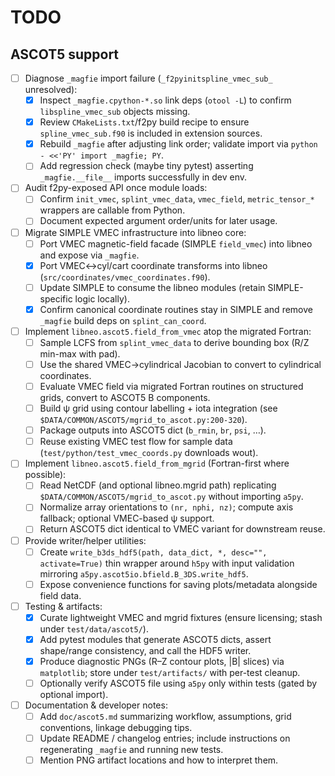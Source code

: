 # TODO

## ASCOT5 support
- [ ] Diagnose `_magfie` import failure (`_f2pyinitspline_vmec_sub_` unresolved):
    - [x] Inspect `_magfie.cpython-*.so` link deps (`otool -L`) to confirm `libspline_vmec_sub` objects missing.
    - [x] Review `CMakeLists.txt`/f2py build recipe to ensure `spline_vmec_sub.f90` is included in extension sources.
    - [x] Rebuild `_magfie` after adjusting link order; validate import via `python - <<'PY' import _magfie; PY`.
    - [ ] Add regression check (maybe tiny pytest) asserting `_magfie.__file__` imports successfully in dev env.
- [ ] Audit f2py-exposed API once module loads:
    - [ ] Confirm `init_vmec`, `splint_vmec_data`, `vmec_field`, `metric_tensor_*` wrappers are callable from Python.
    - [ ] Document expected argument order/units for later usage.
- [ ] Migrate SIMPLE VMEC infrastructure into libneo core:
    - [ ] Port VMEC magnetic-field facade (SIMPLE `field_vmec`) into libneo and expose via `_magfie`.
    - [x] Port VMEC↔cyl/cart coordinate transforms into libneo (`src/coordinates/vmec_coordinates.f90`).
    - [ ] Update SIMPLE to consume the libneo modules (retain SIMPLE-specific logic locally).
    - [x] Confirm canonical coordinate routines stay in SIMPLE and remove `_magfie` build deps on `splint_can_coord`.
- [ ] Implement `libneo.ascot5.field_from_vmec` atop the migrated Fortran:
    - [ ] Sample LCFS from `splint_vmec_data` to derive bounding box (R/Z min-max with pad).
    - [ ] Use the shared VMEC→cylindrical Jacobian to convert to cylindrical coordinates.
    - [ ] Evaluate VMEC field via migrated Fortran routines on structured grids, convert to ASCOT5 B components.
    - [ ] Build ψ grid using contour labelling + iota integration (see `$DATA/COMMON/ASCOT5/mgrid_to_ascot.py:200-320`).
    - [ ] Package outputs into ASCOT5 dict (`b_rmin`, `br`, `psi`, …).
    - [ ] Reuse existing VMEC test flow for sample data (`test/python/test_vmec_coords.py` downloads wout).
- [ ] Implement `libneo.ascot5.field_from_mgrid` (Fortran-first where possible):
    - [ ] Read NetCDF (and optional libneo.mgrid path) replicating `$DATA/COMMON/ASCOT5/mgrid_to_ascot.py` without importing `a5py`.
    - [ ] Normalize array orientations to `(nr, nphi, nz)`; compute axis fallback; optional VMEC-based ψ support.
    - [ ] Return ASCOT5 dict identical to VMEC variant for downstream reuse.
- [ ] Provide writer/helper utilities:
    - [ ] Create `write_b3ds_hdf5(path, data_dict, *, desc="", activate=True)` thin wrapper around `h5py` with input validation mirroring `a5py.ascot5io.bfield.B_3DS.write_hdf5`.
    - [ ] Expose convenience functions for saving plots/metadata alongside field data.
- [ ] Testing & artifacts:
    - [x] Curate lightweight VMEC and mgrid fixtures (ensure licensing; stash under `test/data/ascot5/`).
    - [x] Add pytest modules that generate ASCOT5 dicts, assert shape/range consistency, and call the HDF5 writer.
    - [x] Produce diagnostic PNGs (R–Z contour plots, |B| slices) via `matplotlib`; store under `test/artifacts/` with per-test cleanup.
    - [ ] Optionally verify ASCOT5 file using `a5py` only within tests (gated by optional import).
- [ ] Documentation & developer notes:
    - [ ] Add `doc/ascot5.md` summarizing workflow, assumptions, grid conventions, linkage debugging tips.
    - [ ] Update README / changelog entries; include instructions on regenerating `_magfie` and running new tests.
    - [ ] Mention PNG artifact locations and how to interpret them.
